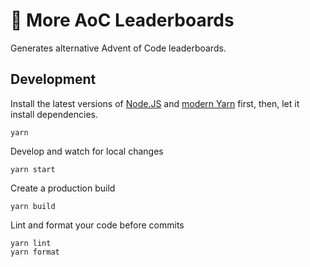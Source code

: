# 🎄 More AoC Leaderboards

Generates alternative Advent of Code leaderboards.

## Development

Install the latest versions of [Node.JS](https://nodejs.org/) and [modern Yarn](https://yarnpkg.com/getting-started/install) first, then, let it install dependencies.

    yarn

Develop and watch for local changes

    yarn start

Create a production build

    yarn build

Lint and format your code before commits

    yarn lint
    yarn format
